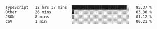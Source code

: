 <!--START_SECTION:waka-->

```txt
TypeScript   12 hrs 37 mins  ████████████████████████░   95.37 %
Other        26 mins         ▓░░░░░░░░░░░░░░░░░░░░░░░░   03.30 %
JSON         8 mins          ▒░░░░░░░░░░░░░░░░░░░░░░░░   01.12 %
CSV          1 min           ░░░░░░░░░░░░░░░░░░░░░░░░░   00.21 %
```

<!--END_SECTION:waka-->